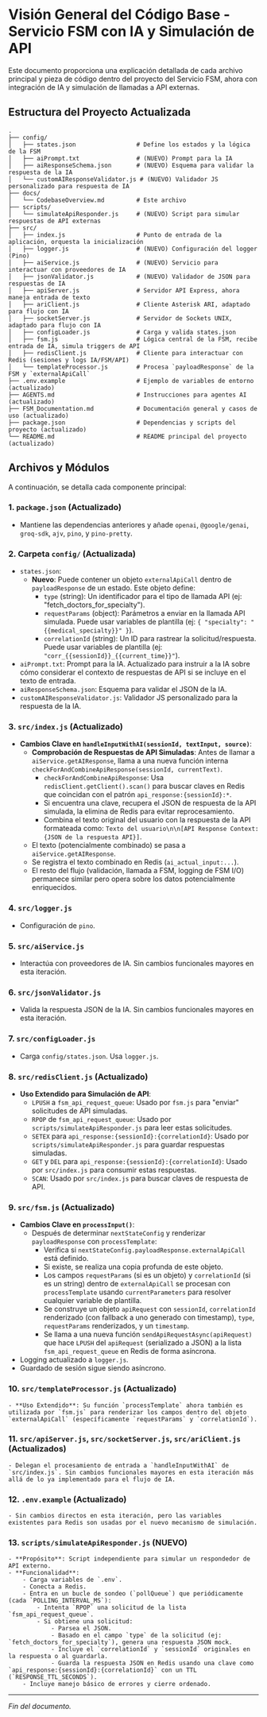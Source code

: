 # Visión General del Código Base - Servicio FSM con IA y Simulación de API

Este documento proporciona una explicación detallada de cada archivo principal y pieza de código dentro del proyecto del Servicio FSM, ahora con integración de IA y simulación de llamadas a API externas.

## Estructura del Proyecto Actualizada

```
.
├── config/
│   ├── states.json                 # Define los estados y la lógica de la FSM
│   ├── aiPrompt.txt                # (NUEVO) Prompt para la IA
│   ├── aiResponseSchema.json       # (NUEVO) Esquema para validar la respuesta de la IA
│   └── customAIResponseValidator.js # (NUEVO) Validador JS personalizado para respuesta de IA
├── docs/
│   └── CodebaseOverview.md         # Este archivo
├── scripts/
│   └── simulateApiResponder.js     # (NUEVO) Script para simular respuestas de API externas
├── src/
│   ├── index.js                    # Punto de entrada de la aplicación, orquesta la inicialización
│   ├── logger.js                   # (NUEVO) Configuración del logger (Pino)
│   ├── aiService.js                # (NUEVO) Servicio para interactuar con proveedores de IA
│   ├── jsonValidator.js            # (NUEVO) Validador de JSON para respuestas de IA
│   ├── apiServer.js                # Servidor API Express, ahora maneja entrada de texto
│   ├── ariClient.js                # Cliente Asterisk ARI, adaptado para flujo con IA
│   ├── socketServer.js             # Servidor de Sockets UNIX, adaptado para flujo con IA
│   ├── configLoader.js             # Carga y valida states.json
│   ├── fsm.js                      # Lógica central de la FSM, recibe entrada de IA, simula triggers de API
│   ├── redisClient.js              # Cliente para interactuar con Redis (sesiones y logs IA/FSM/API)
│   └── templateProcessor.js        # Procesa `payloadResponse` de la FSM y `externalApiCall`
├── .env.example                    # Ejemplo de variables de entorno (actualizado)
├── AGENTS.md                       # Instrucciones para agentes AI (actualizado)
├── FSM_Documentation.md            # Documentación general y casos de uso (actualizado)
├── package.json                    # Dependencias y scripts del proyecto (actualizado)
└── README.md                       # README principal del proyecto (actualizado)
```

## Archivos y Módulos

A continuación, se detalla cada componente principal:

### 1. `package.json` (Actualizado)
   - Mantiene las dependencias anteriores y añade `openai`, `@google/genai`, `groq-sdk`, `ajv`, `pino`, y `pino-pretty`.

### 2. Carpeta `config/` (Actualizada)
   - `states.json`:
     - **Nuevo**: Puede contener un objeto `externalApiCall` dentro de `payloadResponse` de un estado. Este objeto define:
       - `type` (string): Un identificador para el tipo de llamada API (ej: "fetch_doctors_for_specialty").
       - `requestParams` (object): Parámetros a enviar en la llamada API simulada. Puede usar variables de plantilla (ej: `{ "specialty": "{{medical_specialty}}" }`).
       - `correlationId` (string): Un ID para rastrear la solicitud/respuesta. Puede usar variables de plantilla (ej: `"corr_{{sessionId}}_{{current_time}}"`).
   - `aiPrompt.txt`: Prompt para la IA. Actualizado para instruir a la IA sobre cómo considerar el contexto de respuestas de API si se incluye en el texto de entrada.
   - `aiResponseSchema.json`: Esquema para validar el JSON de la IA.
   - `customAIResponseValidator.js`: Validador JS personalizado para la respuesta de la IA.

### 3. `src/index.js` (Actualizado)
   - **Cambios Clave en `handleInputWithAI(sessionId, textInput, source)`**:
     - **Comprobación de Respuestas de API Simuladas**: Antes de llamar a `aiService.getAIResponse`, llama a una nueva función interna `checkForAndCombineApiResponse(sessionId, currentText)`.
       - `checkForAndCombineApiResponse`: Usa `redisClient.getClient().scan()` para buscar claves en Redis que coincidan con el patrón `api_response:{sessionId}:*`.
       - Si encuentra una clave, recupera el JSON de respuesta de la API simulada, la elimina de Redis para evitar reprocesamiento.
       - Combina el texto original del usuario con la respuesta de la API formateada como: `Texto del usuario\n\n[API Response Context: {JSON de la respuesta API}]`.
     - El texto (potencialmente combinado) se pasa a `aiService.getAIResponse`.
     - Se registra el texto combinado en Redis (`ai_actual_input:...`).
     - El resto del flujo (validación, llamada a FSM, logging de FSM I/O) permanece similar pero opera sobre los datos potencialmente enriquecidos.

### 4. `src/logger.js`
   - Configuración de `pino`.

### 5. `src/aiService.js`
   - Interactúa con proveedores de IA. Sin cambios funcionales mayores en esta iteración.

### 6. `src/jsonValidator.js`
   - Valida la respuesta JSON de la IA. Sin cambios funcionales mayores en esta iteración.

### 7. `src/configLoader.js`
   - Carga `config/states.json`. Usa `logger.js`.

### 8. `src/redisClient.js` (Actualizado)
   - **Uso Extendido para Simulación de API**:
     - `LPUSH` a `fsm_api_request_queue`: Usado por `fsm.js` para "enviar" solicitudes de API simuladas.
     - `RPOP` de `fsm_api_request_queue`: Usado por `scripts/simulateApiResponder.js` para leer estas solicitudes.
     - `SETEX` para `api_response:{sessionId}:{correlationId}`: Usado por `scripts/simulateApiResponder.js` para guardar respuestas simuladas.
     - `GET` y `DEL` para `api_response:{sessionId}:{correlationId}`: Usado por `src/index.js` para consumir estas respuestas.
     - `SCAN`: Usado por `src/index.js` para buscar claves de respuesta de API.

### 9. `src/fsm.js` (Actualizado)
   - **Cambios Clave en `processInput()`**:
     - Después de determinar `nextStateConfig` y renderizar `payloadResponse` con `processTemplate`:
       - Verifica si `nextStateConfig.payloadResponse.externalApiCall` está definido.
       - Si existe, se realiza una copia profunda de este objeto.
       - Los campos `requestParams` (si es un objeto) y `correlationId` (si es un string) dentro de `externalApiCall` se procesan con `processTemplate` usando `currentParameters` para resolver cualquier variable de plantilla.
       - Se construye un objeto `apiRequest` con `sessionId`, `correlationId` renderizado (con fallback a uno generado con timestamp), `type`, `requestParams` renderizados, y un `timestamp`.
       - Se llama a una nueva función `sendApiRequestAsync(apiRequest)` que hace `LPUSH` del `apiRequest` (serializado a JSON) a la lista `fsm_api_request_queue` en Redis de forma asíncrona.
   - Logging actualizado a `logger.js`.
   - Guardado de sesión sigue siendo asíncrono.

### 10. `src/templateProcessor.js` (Actualizado)
    - **Uso Extendido**: Su función `processTemplate` ahora también es utilizada por `fsm.js` para renderizar los campos dentro del objeto `externalApiCall` (específicamente `requestParams` y `correlationId`).

### 11. `src/apiServer.js`, `src/socketServer.js`, `src/ariClient.js` (Actualizados)
    - Delegan el procesamiento de entrada a `handleInputWithAI` de `src/index.js`. Sin cambios funcionales mayores en esta iteración más allá de lo ya implementado para el flujo de IA.

### 12. `.env.example` (Actualizado)
    - Sin cambios directos en esta iteración, pero las variables existentes para Redis son usadas por el nuevo mecanismo de simulación.

### 13. `scripts/simulateApiResponder.js` (NUEVO)
    - **Propósito**: Script independiente para simular un respondedor de API externo.
    - **Funcionalidad**:
        - Carga variables de `.env`.
        - Conecta a Redis.
        - Entra en un bucle de sondeo (`pollQueue`) que periódicamente (cada `POLLING_INTERVAL_MS`):
            - Intenta `RPOP` una solicitud de la lista `fsm_api_request_queue`.
            - Si obtiene una solicitud:
                - Parsea el JSON.
                - Basado en el campo `type` de la solicitud (ej: `fetch_doctors_for_specialty`), genera una respuesta JSON mock.
                - Incluye el `correlationId` y `sessionId` originales en la respuesta o al guardarla.
                - Guarda la respuesta JSON en Redis usando una clave como `api_response:{sessionId}:{correlationId}` con un TTL (`RESPONSE_TTL_SECONDS`).
        - Incluye manejo básico de errores y cierre ordenado.

---
*Fin del documento.*
